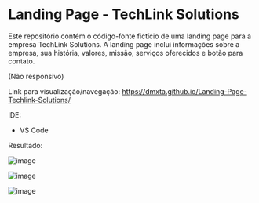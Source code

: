 # Landing Page - TechLink Solutions

Este repositório contém o código-fonte fictício de uma landing page para a empresa TechLink Solutions. A landing page inclui informações sobre a empresa, sua história, valores, missão, serviços oferecidos e botão para contato.

(Não responsivo)

Link para visualização/navegação: https://dmxta.github.io/Landing-Page-Techlink-Solutions/

 IDE:
  - VS Code

Resultado: 

![image](https://github.com/DMxta/Landing-Page-Techlink-Solutions/assets/136941005/89483bc1-801d-427a-9c68-dc99673c5ef4)

![image](https://github.com/DMxta/Landing-Page-Techlink-Solutions/assets/136941005/ffde4056-bb19-471b-b755-37372f86292d)

![image](https://github.com/DMxta/Landing-Page-Techlink-Solutions/assets/136941005/d8fc1f16-4bfe-482d-9dd8-49edc995183c)
